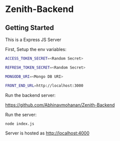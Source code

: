 ﻿# Zenith-Backend


## Getting Started

This is a Express JS Server

First, Setup the env variables:

```bash
ACCESS_TOKEN_SECRET=<Random Secret>

REFRESH_TOKEN_SECRET=<Random Secret>

MONGODB_URI=<Mongo DB URI>

FRONT_END_URL=http://localhost:3000
```

Run the backend server:

https://github.com/Abhinavmohanan/Zenith-Backend

Run the server:

```bash
node index.js
```

Server is hosted as [http://localhost:4000](http://localhost:4000)
